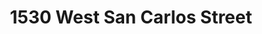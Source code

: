 ---
title: 1530 West San Carlos Street
address: 1530 W San Carlos St, San Jose, CA 95126
developer: Urban Villas LLC
municipality: San Jose
units: 237
phase: Approved
permits:
    H22-033:
        status: Approved
        initial_date: 2022-07-22
        final_date: 2023-06-28
        apn: [27718019]
        address: 1530 W San Carlos St, San Jose, CA 95126
        description: Site Development Permit to allow the demolition of three existing commercial buildings, eight unoccupied residential buildings, and associated service structures totaling approximately 14,131 square feet, the removal of 14 trees (11 ordinance-size, three non-ordinance-size) for the construction of an eight-story mixed use building consisting of 237 multifamily residential units and approximately 16,962 square feet of commercial space with an approximately 48% parking reduction on an approximately 1.34 gross acre site.
geometry: ['37.32265813483875', '-121.91826189458949']
published: True
---